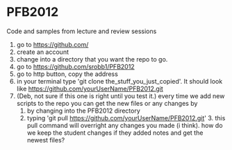 PFB2012
=======

Code and samples from lecture and review sessions

1. go to https://github.com/
2. create an account
3. change into a directory that you want the repo to go.
4. go to https://github.com/srobb1/PFB2012
5. go to http button, copy the address
6. in your terminal type 'git clone the_stuff_you_just_copied'. It should look like https://github.com/yourUserName/PFB2012.git 
7. (Deb, not sure if this one is right until you test it.) every time we add new scripts to the repo you can get the new files or any changes by
	1. by changing into the PFB2012 directory
	2. typing 'git pull https://github.com/yourUserName/PFB2012.git'
        3. this pull command will overright any changes you made (i think). how do we keep the student changes if they added notes and get the newest files?
